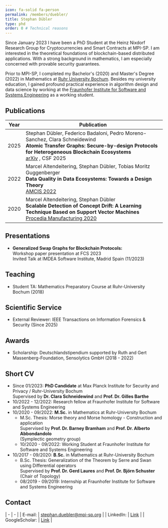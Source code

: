 ```yaml
---
icon: fa-solid fa-person
permalink: /members/duebler/
title: Stephan Dübler
type: phd
order: 0 # Technical reasons
---
```



Since January 2023 I have been a PhD Student at the Heinz Nixdorf Research Group for Cryptocurrencies and Smart Contracts at MPI-SP.
I am interested in the theoretical foundations of blockchain-based distributed applications. With a strong background in mathematics, I am especially concerned with provable security guarantees.

Prior to MPI-SP, I completed my Bachelor's (2020) and Master's Degree (2022) in Mathematics at [Ruhr University Bochum](https://www.ruhr-uni-bochum.de/en). 
Besides my university education, I gained profound practical experience in algorithm design and data science by working at the [Fraunhofer Institute for Software and Systems Engineering](https://www.isst.fraunhofer.de/en.html) as a working student. 

## Publications

|Year|Publication|
|----|-----------|
|2025| Stephan Dübler, Federico Badaloni, Pedro Moreno-Sanchez, Clara Schneidewind <br>**Atomic Transfer Graphs: Secure-by-design Protocols for Heterogeneous Blockchain Ecosystems** <br> <a href="https://arxiv.org/abs/2501.17786" target="_blank">arXiv</a> , CSF 2025<!--- <a href="https://doi.ieeecomputersociety.org/10.1109/CSF57540.2023.00023" target="_blank">CSF 2013</a> -->| 
|2022| Marcel Altendeitering, Stephan Dübler, Tobias Moritz Guggenberger <br>**Data Quality in Data Ecosystems: Towards a Design Theory** <br> <a href="https://aisel.aisnet.org/amcis2022/DataEcoSys/DataEcoSys/3" target="_blank">AMCIS 2022</a> | 
|2020| Marcel Altendeitering, Stephan Dübler <br>**Scalable Detection of Concept Drift: A Learning Technique Based on Support Vector Machines** <br> <a href="https://doi.org/10.1016/j.promfg.2020.10.057" target="_blank">Procedia Manufacturing 2020</a> |

## Presentations

- **Generalized Swap Graphs for Blockchain Protocols:** <br> Workshop paper presentation at FCS 2023
                                                    <br> Invited Talk at IMDEA Software Institute, Madrid Spain (11/2023)

## Teaching

- Student TA: Mathematics Preparatory Course at Ruhr-University Bochum (2018)

## Scientific Service

- External Reviewer: IEEE Transactions on Information Forensics & Security (Since 2025)

## Awards

- Scholarship: Deutschlandstipendium supported by Ruth and Gert Massenberg-Foundation, Sensolytics GmbH (2018 - 2022)

## Short CV

- Since 01/2023: **PhD Candidate** at Max Planck Institute for Security and Privacy / Ruhr-University Bochum <br> Supervised by **Dr. Clara Schneidewind** and **Prof. Dr. Gilles Barthe**
- 10/2022 - 12/2022: Research fellow at Fraunhofer Institute for Software and Systems Engineering
- 10/2020 - 09/2022: **M.Sc.** in Mathematics at Ruhr-University Bochum
    - M.Sc. Thesis: Morse theory and Morse homology - Construction and application
    <br> Supervised by **Prof. Dr. Barney Bramham** and **Prof. Dr. Alberto Abbondandolo** <br>(Symplectic geometry group)
    - 10/2020 - 09/2022: Working Student at Fraunhofer Institute for Software and Systems Engineering
- 10/2017 - 09/2020: **B.Sc.** in Mathematics at Ruhr-University Bochum
    - B.Sc. Thesis: Generalization of the Theorem by Serre and Swan using Differential operators
    <br> Supervised by **Prof. Dr. Gerd Laures** and **Prof. Dr. Björn Schuster** <br>(Chair of Topology)
    - 08/2019 - 09/2019: Internship at Fraunhofer Institute for Software and Systems Engineering

## Contact

| - | - |
| E-mail: | [stephan.duebler@mpi-sp.org](mailto:stephan.duebler@mpi-sp.org) |
| LinkedIn: | [Link](https://www.linkedin.com/in/stephan-d%C3%BCbler-756b94247) |
| GoogleScholar: | [Link](https://scholar.google.com/citations?hl=en&user=XPsccF0AAAAJ) |
